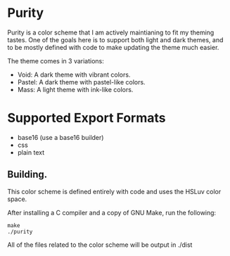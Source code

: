 # Purity

Purity is a color scheme that I am actively maintianing to fit my theming
tastes. One of the goals here is to support both light and dark themes, and to
be mostly defined with code to make updating the theme much easier.

The theme comes in 3 variations:

* Void: A dark theme with vibrant colors.
* Pastel: A dark theme with pastel-like colors.
* Mass: A light theme with ink-like colors.

# Supported Export Formats

* base16 (use a base16 builder)
* css
* plain text

## Building.

This color scheme is defined entirely with code and uses the HSLuv color space.

After installing a C compiler and a copy of GNU Make, run the following:

```
make
./purity
```

All of the files related to the color scheme will be output in ./dist
